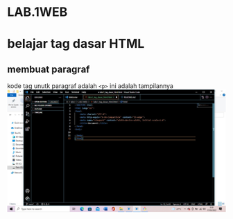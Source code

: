 # LAB.1WEB
# belajar tag dasar HTML

## membuat paragraf
kode tag unutk paragraf adalah `<p>`
ini adalah tampilannya
![Gambar 1](screenshot/1.jpg)